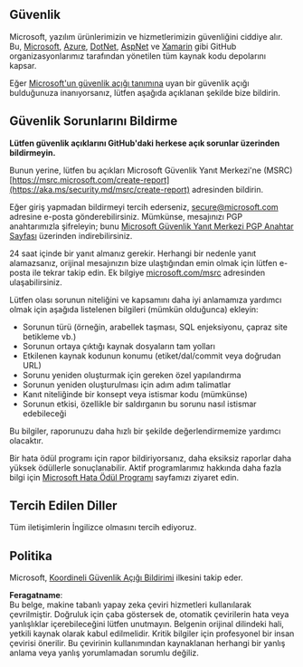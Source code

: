 ## Güvenlik

Microsoft, yazılım ürünlerimizin ve hizmetlerimizin güvenliğini ciddiye alır. Bu, [Microsoft](https://github.com/Microsoft), [Azure](https://github.com/Azure), [DotNet](https://github.com/dotnet), [AspNet](https://github.com/aspnet) ve [Xamarin](https://github.com/xamarin) gibi GitHub organizasyonlarımız tarafından yönetilen tüm kaynak kodu depolarını kapsar.

Eğer [Microsoft'un güvenlik açığı tanımına](https://aka.ms/security.md/definition) uyan bir güvenlik açığı bulduğunuza inanıyorsanız, lütfen aşağıda açıklanan şekilde bize bildirin.

## Güvenlik Sorunlarını Bildirme

**Lütfen güvenlik açıklarını GitHub'daki herkese açık sorunlar üzerinden bildirmeyin.**

Bunun yerine, lütfen bu açıkları Microsoft Güvenlik Yanıt Merkezi'ne (MSRC) [https://msrc.microsoft.com/create-report](https://aka.ms/security.md/msrc/create-report) adresinden bildirin.

Eğer giriş yapmadan bildirmeyi tercih ederseniz, [secure@microsoft.com](mailto:secure@microsoft.com) adresine e-posta gönderebilirsiniz. Mümkünse, mesajınızı PGP anahtarımızla şifreleyin; bunu [Microsoft Güvenlik Yanıt Merkezi PGP Anahtar Sayfası](https://aka.ms/security.md/msrc/pgp) üzerinden indirebilirsiniz.

24 saat içinde bir yanıt almanız gerekir. Herhangi bir nedenle yanıt alamazsanız, orijinal mesajınızın bize ulaştığından emin olmak için lütfen e-posta ile tekrar takip edin. Ek bilgiye [microsoft.com/msrc](https://www.microsoft.com/msrc) adresinden ulaşabilirsiniz.

Lütfen olası sorunun niteliğini ve kapsamını daha iyi anlamamıza yardımcı olmak için aşağıda listelenen bilgileri (mümkün olduğunca) ekleyin:

  * Sorunun türü (örneğin, arabellek taşması, SQL enjeksiyonu, çapraz site betikleme vb.)
  * Sorunun ortaya çıktığı kaynak dosyaların tam yolları
  * Etkilenen kaynak kodunun konumu (etiket/dal/commit veya doğrudan URL)
  * Sorunu yeniden oluşturmak için gereken özel yapılandırma
  * Sorunun yeniden oluşturulması için adım adım talimatlar
  * Kanıt niteliğinde bir konsept veya istismar kodu (mümkünse)
  * Sorunun etkisi, özellikle bir saldırganın bu sorunu nasıl istismar edebileceği

Bu bilgiler, raporunuzu daha hızlı bir şekilde değerlendirmemize yardımcı olacaktır.

Bir hata ödül programı için rapor bildiriyorsanız, daha eksiksiz raporlar daha yüksek ödüllerle sonuçlanabilir. Aktif programlarımız hakkında daha fazla bilgi için [Microsoft Hata Ödül Programı](https://aka.ms/security.md/msrc/bounty) sayfamızı ziyaret edin.

## Tercih Edilen Diller

Tüm iletişimlerin İngilizce olmasını tercih ediyoruz.

## Politika

Microsoft, [Koordineli Güvenlik Açığı Bildirimi](https://aka.ms/security.md/cvd) ilkesini takip eder.

**Feragatname**:  
Bu belge, makine tabanlı yapay zeka çeviri hizmetleri kullanılarak çevrilmiştir. Doğruluk için çaba göstersek de, otomatik çevirilerin hata veya yanlışlıklar içerebileceğini lütfen unutmayın. Belgenin orijinal dilindeki hali, yetkili kaynak olarak kabul edilmelidir. Kritik bilgiler için profesyonel bir insan çevirisi önerilir. Bu çevirinin kullanımından kaynaklanan herhangi bir yanlış anlama veya yanlış yorumlamadan sorumlu değiliz.